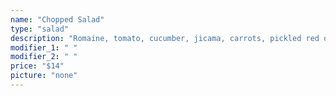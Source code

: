 ```yaml
---
name: "Chopped Salad"
type: "salad"
description: "Romaine, tomato, cucumber, jicama, carrots, pickled red onions, bacon, and blue cheese. Tossed with advocado-lime ranch and topped with beer battered onion strips."
modifier_1: " "
modifier_2: " "
price: "$14"
picture: "none"
---
```

